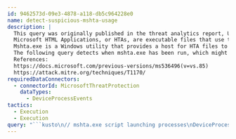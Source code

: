 ```yaml
---
id: 9462573d-09e3-4878-a118-db5c964228e0
name: detect-suspicious-mshta-usage
description: |
  This query was originally published in the threat analytics report, Ursnif (Gozi) continues to evolve.
  Microsoft HTML Applications, or HTAs, are executable files that use the same technologies and models as Internet Explorer, but do not run inside of a web browser.
  Mshta.exe is a Windows utility that provides a host for HTA files to run in. Although it has legitimate uses, attackers can use mshta.exe to run malicious Javascript or VBScript commands. The MITRE ATT&CK framework includes Mshta among its list of enterprise attack techniques.
  The following query detects when mshta.exe has been run, which might include illegitimate usage by attackers.
  References:
  https://docs.microsoft.com/previous-versions/ms536496(v=vs.85)
  https://attack.mitre.org/techniques/T1170/
requiredDataConnectors:
  - connectorId: MicrosoftThreatProtection
    dataTypes:
      - DeviceProcessEvents
tactics:
  - Execution
  - Execution
query: "```kusto\n// mshta.exe script launching processes\nDeviceProcessEvents \n| where Timestamp > ago(7d)\nand InitiatingProcessFileName =~ 'mshta.exe'\nand InitiatingProcessCommandLine contains '<script>'\n```"
---
```


